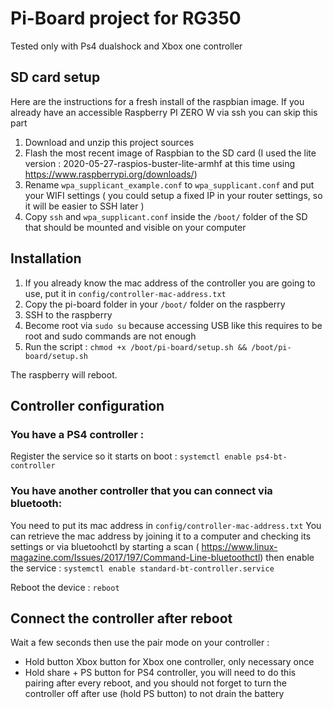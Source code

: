 # Pi-Board project for RG350

Tested only with Ps4 dualshock and Xbox one controller 

## SD card setup
Here are the instructions for a fresh install of the raspbian image.
If you already have an accessible Raspberry PI ZERO W via ssh you can skip this part

1. Download and unzip this project sources
1. Flash the most recent image of Raspbian to the SD card (I used the lite version : 2020-05-27-raspios-buster-lite-armhf at this time using https://www.raspberrypi.org/downloads/) 
2. Rename  `wpa_supplicant_example.conf` to `wpa_supplicant.conf` and put your WIFI settings ( you could setup a fixed IP in your router settings, so it will be easier to SSH later )
3. Copy `ssh` and `wpa_supplicant.conf` inside the `/boot/` folder of the SD that should be mounted and visible on your computer

## Installation 
1. If you already know the mac address of the controller you are going to use, put it in `config/controller-mac-address.txt`
2. Copy the pi-board folder in your `/boot/` folder on the raspberry
3. SSH to the raspberry
4. Become root via `sudo su` because accessing USB like this requires to be root and sudo commands are not enough
5. Run the script : `chmod +x /boot/pi-board/setup.sh && /boot/pi-board/setup.sh`

The raspberry will reboot.

## Controller configuration 
 ### You have a PS4 controller :
Register the service so it starts on boot :
`systemctl enable ps4-bt-controller`

 ### You have another controller that you can connect via bluetooth:

You need to put its mac address in `config/controller-mac-address.txt`
You can retrieve the mac address by joining it to a computer and checking its settings or via bluetoohctl by starting a scan ( https://www.linux-magazine.com/Issues/2017/197/Command-Line-bluetoothctl)
then enable the service :
`systemctl enable standard-bt-controller.service`

Reboot the device :
`reboot`

## Connect the controller after reboot  

Wait a few seconds then use the pair mode on your controller : 
 - Hold button Xbox button for Xbox one controller, only necessary once
 - Hold share + PS button for PS4 controller, you will need to do this pairing after every reboot, and you should not forget to turn the controller off after use (hold PS button) to not drain the battery



